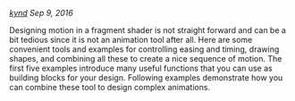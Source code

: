 *[kynd](http://www.kynd.info) Sep 9, 2016*

Designing motion in a fragment shader is not straight forward and can be a bit tedious since it is not an animation tool after all. Here are some convenient tools and examples for controlling easing and timing, drawing shapes, and combining all these to create a nice sequence of motion. The first five examples introduce many useful functions that you can use as building blocks for your design. Following examples demonstrate how you can combine these tool to design complex animations.



